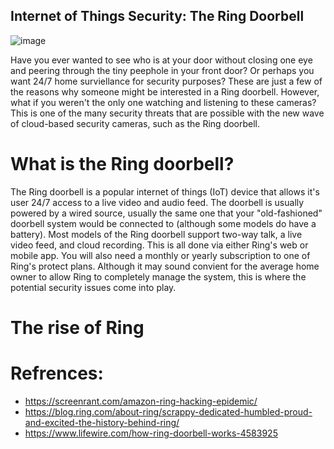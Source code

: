 ## Internet of Things Security: The Ring Doorbell 
![image](https://user-images.githubusercontent.com/50071378/161210894-21c6a8f0-fdcf-4dbd-a57c-c4167c00fa75.png)


Have you ever wanted to see who is at your door without closing one eye and peering through the tiny peephole in your front door? Or perhaps you want 24/7 home surviellance for security purposes? These are just a few of the reasons why someone might be interested in a Ring doorbell. However, what if you weren't the only one watching and listening to these cameras? This is one of the many security threats that are possible with the new wave of cloud-based security cameras, such as the Ring doorbell.

# What is the Ring doorbell?

The Ring doorbell is a popular internet of things (IoT) device that allows it's user 24/7 access to a live video and audio feed. The doorbell is usually powered by a wired source, usually the same one that your "old-fashioned" doorbell system would be connected to (although some models do have a battery). Most models of the Ring doorbell support two-way talk, a live video feed, and cloud recording. This is all done via either Ring's web or mobile app. You will also need a monthly or yearly subscription to one of Ring's protect plans. Although it may sound convient for the average home owner to allow Ring to completely manage the system, this is where the potential security issues come into play.

# The rise of Ring




# Refrences:
- https://screenrant.com/amazon-ring-hacking-epidemic/
- https://blog.ring.com/about-ring/scrappy-dedicated-humbled-proud-and-excited-the-history-behind-ring/
- https://www.lifewire.com/how-ring-doorbell-works-4583925
